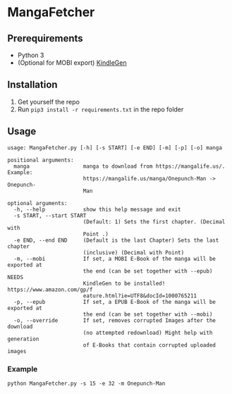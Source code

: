 # MangaFetcher

## Prerequirements
- Python 3
- (Optional for MOBI export) [KindleGen](https://www.amazon.com/gp/feature.html?ie=UTF8&docId=1000765211) 

## Installation
1. Get yourself the repo
2. Run ``pip3 install -r requirements.txt`` in the repo folder

## Usage
```
usage: MangaFetcher.py [-h] [-s START] [-e END] [-m] [-p] [-o] manga

positional arguments:
  manga                 manga to download from https://mangalife.us/. Example:
                        https://mangalife.us/manga/Onepunch-Man -> Onepunch-
                        Man

optional arguments:
  -h, --help            show this help message and exit
  -s START, --start START
                        (Default: 1) Sets the first chapter. (Decimal with
                        Point .)
  -e END, --end END     (Default is the last Chapter) Sets the last chapter
                        (inclusive) (Decimal with Point)
  -m, --mobi            If set, a MOBI E-Book of the manga will be exported at
                        the end (can be set together with --epub) NEEDS
                        KindleGen to be installed! https://www.amazon.com/gp/f
                        eature.html?ie=UTF8&docId=1000765211
  -p, --epub            If set, a EPUB E-Book of the manga will be exported at
                        the end (can be set together with --mobi)
  -o, --override        If set, removes corrupted Images after the download
                        (no attempted redownload) Might help with generation
                        of E-Books that contain corrupted uploaded images
```

### Example
``python MangaFetcher.py -s 15 -e 32 -m Onepunch-Man``
